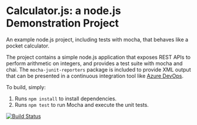 Calculator.js: a node.js Demonstration Project
==============================================
An example node.js project, including tests with mocha, that behaves like
a pocket calculator.

The project contains a simple node.js application that exposes REST APIs
to perform arithmetic on integers, and provides a test suite with mocha
and chai.  The `mocha-junit-reporters` package is included to provide XML
output that can be presented in a continuous integration tool like
[Azure DevOps](https://azure.com/devops).

To build, simply:

1. Runs `npm install` to install dependencies.
2. Runs `npm test` to run Mocha and execute the unit tests.


[![Build Status](https://dev.azure.com/GitHUBAZ400/AZ400Practise/_apis/build/status/venkatamatta.calculator?branchName=master)](https://dev.azure.com/GitHUBAZ400/AZ400Practise/_build/latest?definitionId=1&branchName=master)
